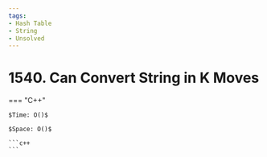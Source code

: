 ```yaml
---
tags:
- Hash Table
- String
- Unsolved
---
```



# 1540. Can Convert String in K Moves

=== "C++"

    $Time: O()$

    $Space: O()$

    ```c++
    ```